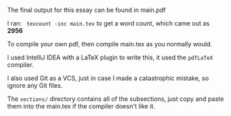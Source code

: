 The final output for this essay can be found in main.pdf

I ran:
` texcount -inc main.tex`
to get a word count, which came out as __2956__

To compile your own pdf, then compile main.tex as you normally would.

I used IntelliJ IDEA with a LaTeX plugin to write this, it used the
`pdfLaTeX` compiler.

I also used Git as a VCS, just in case I made a catastrophic mistake, so 
ignore any Git files. 

The `sections/` directory contains all of the subsections, just copy and paste them
into the main.tex if the compiler doesn't like it. 
